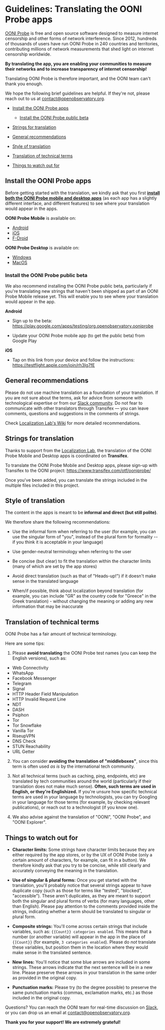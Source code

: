 # Guidelines: Translating the OONI Probe apps

[OONI Probe](https://ooni.org/install/) is free and open source
software designed to measure internet censorship and other forms of network
interference. Since 2012, hundreds of thousands of users have run OONI Probe in 240 countries and territories, contributing millions of network measurements that shed light on internet censorship worldwide.

**By translating the app, you are enabling your communities to measure their
networks and to increase transparency of internet censorship!**

Translating OONI Probe is therefore important, and the OONI team can't
thank you enough.

We hope the following brief guidelines are helpful. If they're not, please reach
out to us at contact@openobservatory.org.

* [Install the OONI Probe apps](#install-the-ooni-probe-apps)

  * [Install the OONI Probe public beta](#install-the-ooni-probe-public-beta)

* [Strings for translation](#strings-for-translation)

* [General recommendations](#general-recommendations)

* [Style of translation](#style-of-translation)

* [Translation of technical terms](#translation-of-technical-terms)

* [Things to watch out for](#things-to-watch-out-for)

## Install the OONI Probe apps

Before getting started with the translation, we kindly ask that you first **[install both the OONI Probe mobile and desktop apps](https://ooni.org/install)** (as each app has a slightly different interface, and different features) to see where your translation would appear in the apps.

**OONI Probe Mobile** is available on: 

* [Android](https://play.google.com/apps/testing/org.openobservatory.ooniprobe)
* [iOS](https://apps.apple.com/us/app/id1199566366)
* [F-Droid](https://f-droid.org/packages/org.openobservatory.ooniprobe/)

**OONI Probe Desktop** is available on:

* [Windows](https://ooni.org/install/desktop)
* [MacOS](https://ooni.org/install/desktop)

### Install the OONI Probe public beta

We also recommend installing the OONI Probe public beta, particularly if you're translating new strings that haven't been shipped as part of an OONI Probe Mobile release yet. This will enable you to see where your translation would appear in the app.

**Android**

* Sign up to the beta:
https://play.google.com/apps/testing/org.openobservatory.ooniprobe

* Update your OONI Probe mobile app (to get the public beta) from Google Play

**iOS**

* Tap on this link from your device and follow the instructions:
https://testflight.apple.com/join/rh3Ig7fE

## General recommendations

Please do not use machine translation as a foundation of your translation. If you are not sure about the terms, ask for advice from someone with technological expertise or from our [Slack community](https://slack.ooni.org/). Do not fear to communicate with other translators through Transifex — you can leave comments, questions and suggestions in the comments of strings. 

Check [Localization Lab's Wiki](https://wiki.localizationlab.org/index.php/Translation_and_Review_Guidelines) for more detailed recommendations.

## Strings for translation

Thanks to support from the [Localization Lab](https://www.localizationlab.org/),
the translation of the OONI Probe Mobile and Desktop apps is coordinated on **Transifex**.

To translate the OONI Probe Mobile and Desktop apps, please sign-up with Transifex to the OONI project:
https://www.transifex.com/otf/ooniprobe/

Once you've been added, you can translate the strings included in the multiple files included in this project.

## Style of translation

The content in the apps is meant to be **informal and direct (but still polite)**.

We therefore share the following recommendations:

* Use the informal form when referring to the user (for example, you can use the singular
form of "you", instead of the plural form for formality -- if you think it is acceptable in your language)

* Use gender-neutral terminology when referring to the user

* Be concise (but clear) to fit the translation within the character limits
(many of which are set by the app stores)

* Avoid direct translation (such as that of "Heads-up!") if it doesn't make
sense in the translated language

* When/if possible, think about localization beyond translation (for example, you can include "GR"
as the country code for "Greece" in the Greek translation) - without changing
the meaning or adding any new information that may be inaccurate

## Translation of technical terms

OONI Probe has a fair amount of technical terminology.

Here are some tips:

1. Please **avoid translating** the OONI Probe test names (you can keep the
English versions), such as:

* Web Connectivity
* WhatsApp
* Facebook Messenger
* Telegram
* Signal
* HTTP Header Field Manipulation
* HTTP Invalid Request Line
* NDT
* DASH
* Psiphon
* Tor
* Tor Snowflake
* Vanilla Tor
* RiseupVPN
* DNS Check
* STUN Reachability
* URL Getter

2. You can consider **avoiding the translation of "middleboxes"**, since this
term is often used *as is* by the international tech community.

3. Not all technical terms (such as caching, ping, endpoints, etc) are
translated by tech communities around the world (particularly if their
translation does not make much sense). **Often, such terms are used in English,
or they're Englishized.** If you're unsure how specific technical terms are used
in your language by technologists, you can try Googling in your language for
those terms (for example, by checking relevant publications), or reach out to a
technologist (if you know one).

4. We also advise against the translation of "OONI", "OONI Probe", and "OONI Explorer".

## Things to watch out for

*  **Character limits:** Some strings have character limits because they are
either required by the app stores, or by the UX of OONI Probe (only a
certain amount of characters, for example, can fit in a button). We
therefore kindly ask that you try to be concise, while still clearly and
accurately conveying the meaning in the translation.

* **Use of singular & plural forms:** Once you get started with the translation,
you'll probably notice that several strings appear to have duplicate copy
(such as those for terms like "tested", "blocked", "accessible"). These
aren't duplicates, as they are meant to support both the singular and plural
forms of verbs (for many languages, other than English). Please pay
attention to the comments provided inside the strings, indicating whether a
term should be translated to singular or plural form.

* **Composite strings:** You'll come across certain strings that include
variables, such as: `{{Count}} categories enabled`. This means that a number (or
another variable) will appear in the app in the place of `{[Count}}` (for
example, `3 categories enabled`). Please do *not* translate these variables, but
position them in the location where they would make sense in the translated sentence.

* **New lines:** You'll notice that some blue arrows are included in some
strings. These arrows indicate that the next sentence will be in a new line.
Please preserve these arrows in your translation in the same order as
provided in the original copy.

* **Punctuation marks:** Please try (to the degree possible) to preserve the
same punctuation marks (commas, exclamation marks, etc.) as those included
in the original copy.

Questions? You can reach the OONI team for real-time discussion on
[Slack](https://slack.ooni.org/), or you can drop us an email at
contact@openobservatory.org.

**Thank you for your support! We are extremely grateful!**
